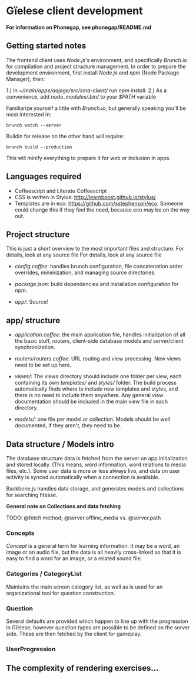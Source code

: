 # Gïelese client development

**For information on Phonegap, see phonegap/README.md**

## Getting started notes

The frontend client uses _Node.js_'s environment, and specifically _Brunch.io_
for compilation and project structure management. In order to prepare the
development environment, first install _Node.js_ and _npm_ (Node Package
Manager), then:

1.) In _~/main/apps/aajege/src/sma-client/_ run _npm install_.
2.) As a convenience, add _node_modules/.bin/_ to your _$PATH_ variable

Familiarize yourself a little with _Brunch.io_, but generally speaking you'll
be most interested in:

    brunch watch --server

Buildin for release on the other hand will require:

    brunch build --production

This will minify everything to prepare it for web or inclusion in apps.

## Languages required

- Coffeescript and Literate Coffeescript
- CSS is written in Stylus: <http://learnboost.github.io/stylus/>
- Templates are in eco: <https://github.com/sstephenson/eco>. Someone could
  change this if they feel the need, because eco may be on the way out.

## Project structure

This is just a short overview to the most important files and structure. For
details, look at any source file For details, look at any source file

- _config.coffee_: handles brunch configuration, file concatenation order
  overrides, minimization, and managing source directories.

- _package.json_: build dependencies and installation configuration for _npm_.

- _app/_: Source!

## app/ structure

- _application.coffee_: the main application file, handles initialization of
  all the basic stuff, routers, client-side database models and server/client
  synchronization.

- _routers/routers.coffee_: URL routing and view processing. New views need to
  be set up here.

- _views/_: The views directory should include one folder per view, each
  containing its own _templates/_ and _styles/_ folder. The build process
  automatically finds where to include new templates and styles, and there is
  no need to include them anywhere. Any general view documentation should be
  included in the main view file in each directory.

- _models/_: one file per model or collection. Models should be well
  documented, if they aren't, they need to be.

## Data structure / Models intro

The database structure data is fetched from the server on app initialization
and stored locally. (This means, word information, word relations to media
files, etc.). Some user data is more or less always live, and data on user
activity is synced automatically when a connection is available.

Backbone.js handles data storage, and generates models and collections for
searching htesse.

**General note on Collections and data fetching**

TODO: @fetch method; @server.offline_media vs. @server.path

### Concepts

_Concept_ is a general term for learning information. It may be a word, an
image or an audio file, but the data is all heavily cross-linked so that it is
easy to find a word for an image, or a related sound file.

### Categories / CategoryList

Maintains the main screen category list, as well as is used for an
organizational tool for question construction.

### Question

Several defaults are provided which happen to line up with the progression in
Gïelese, however question types are possible to be defined on the server side.
These are then fetched by the client for gameplay.

### UserProgression

## The complexity of rendering exercises...
